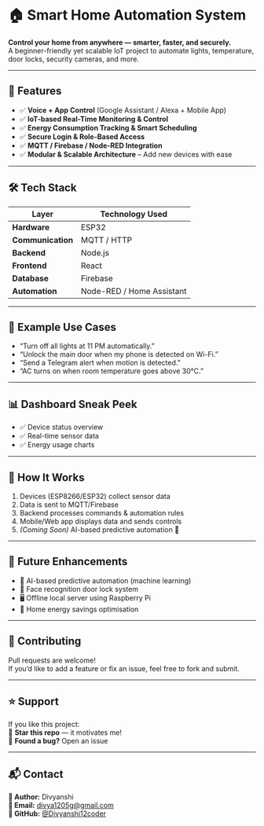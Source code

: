 # 🏠 Smart Home Automation System

**Control your home from anywhere — smarter, faster, and securely.**  
A beginner-friendly yet scalable IoT project to automate lights, temperature, door locks, security cameras, and more.

---

## 🚀 Features

- ✅ **Voice + App Control** (Google Assistant / Alexa + Mobile App)  
- ✅ **IoT-based Real-Time Monitoring & Control**  
- ✅ **Energy Consumption Tracking & Smart Scheduling**  
- ✅ **Secure Login & Role-Based Access**  
- ✅ **MQTT / Firebase / Node-RED Integration**  
- ✅ **Modular & Scalable Architecture** – Add new devices with ease  

---

## 🛠️ Tech Stack

| Layer         | Technology Used                     |
|--------------|--------------------------------------|
| **Hardware**  | ESP32                                |
| **Communication** | MQTT / HTTP                    |
| **Backend**   | Node.js                              |
| **Frontend**  | React                                |
| **Database**  | Firebase                             |
| **Automation**| Node-RED / Home Assistant            |

---

## 🤖 Example Use Cases

- “Turn off all lights at 11 PM automatically.”
- “Unlock the main door when my phone is detected on Wi-Fi.”
- “Send a Telegram alert when motion is detected.”
- “AC turns on when room temperature goes above 30°C.”

---

## 📊 Dashboard Sneak Peek

- ✅ Device status overview  
- ✅ Real-time sensor data  
- ✅ Energy usage charts  

---

## 🧠 How It Works

1. Devices (ESP8266/ESP32) collect sensor data  
2. Data is sent to MQTT/Firebase  
3. Backend processes commands & automation rules  
4. Mobile/Web app displays data and sends controls  
5. *(Coming Soon)* AI-based predictive automation 🤖  

---

## 📌 Future Enhancements

- 🔮 AI-based predictive automation (machine learning)  
- 🧠 Face recognition door lock system  
- 🖥️ Offline local server using Raspberry Pi  
- 🌱 Home energy savings optimisation  

---

## 🤝 Contributing

Pull requests are welcome!  
If you’d like to add a feature or fix an issue, feel free to fork and submit.

---

## ⭐ Support

If you like this project:  
🌟 **Star this repo** — it motivates me!  
🐛 **Found a bug?** Open an issue

---

## 📬 Contact

**👤 Author:** Divyanshi  
**📧 Email:** [divya1205g@gmail.com](mailto:divya1205g@gmail.com)  
**📱 GitHub:** [@Divyanshi12coder](https://github.com/Divyanshi12coder)

